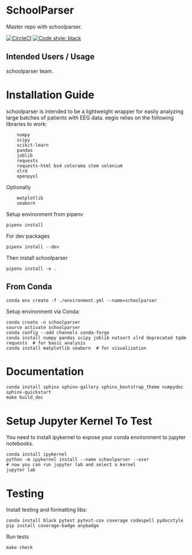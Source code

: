 # SchoolParser
Master repo with schoolparser.

[![CircleCI](https://circleci.com/gh/aamplifyus/schoolparser.svg?style=svg&circle-token=be3280d393039eac5067ac529b59241a235a2d4d)](https://circleci.com/gh/aamplifyus/schoolparser)
[![Code style: black](https://img.shields.io/badge/code%20style-black-000000.svg)](https://github.com/ambv/black)

## Intended Users / Usage

schoolparser team.

     
# Installation Guide
schoolparser is intended to be a lightweight wrapper for easily analyzing large batches of patients with EEG data. eegio relies on the following libraries to work:

```
    numpy
    scipy
    scikit-learn
    pandas
    joblib
    requests
    requests-html bs4 colorama stem selenium
    xlrd
    openpyxl
```

Optionally

```
    matplotlib
    seaborn
```

Setup environment from pipenv

```
pipenv install
```

For dev packages

```
pipenv install --dev
```

Then install schoolparser

```
pipenv install -e .
```

## From Conda

    conda env create -f ./environment.yml --name=schoolparser
    
Setup environment via Conda:

    conda create -n schoolparser
    source activate schoolparser
    conda config --add channels conda-forge
    conda install numpy pandas scipy joblib natsort xlrd deprecated tqdm requests  # for basic analysis
    conda install matplotlib seaborn  # for visualization

# Documentation

    conda install sphinx sphinx-gallery sphinx_bootstrap_theme numpydoc 
    sphinx-quickstart
    make build_doc
    
# Setup Jupyter Kernel To Test
You need to install ipykernel to expose your conda environment to jupyter notebooks.
   
    conda install ipykernel
    python -m ipykernel install --name schoolparser --user
    # now you can run jupyter lab and select a kernel
    jupyter lab 

# Testing
Install testing and formatting libs:

    conda install black pytest pytest-cov coverage codespell pydocstyle
    pip install coverage-badge anybadge
    
Run tests

    make check